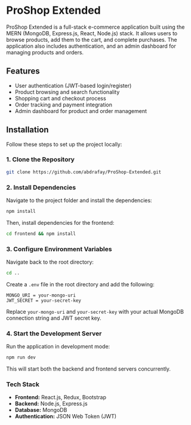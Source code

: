 # ProShop Extended

ProShop Extended is a full-stack e-commerce application built using the MERN (MongoDB, Express.js, React, Node.js) stack. It allows users to browse products, add them to the cart, and complete purchases. The application also includes authentication, and an admin dashboard for managing products and orders.

## Features
- User authentication (JWT-based login/register)
- Product browsing and search functionality
- Shopping cart and checkout process
- Order tracking and payment integration
- Admin dashboard for product and order management

## Installation

Follow these steps to set up the project locally:

### 1. Clone the Repository
```bash
git clone https://github.com/abdrafay/ProShop-Extended.git
```

### 2. Install Dependencies
Navigate to the project folder and install the dependencies:
```bash
npm install
```
Then, install dependencies for the frontend:
```bash
cd frontend && npm install
```

### 3. Configure Environment Variables
Navigate back to the root directory:
```bash
cd ..
```

Create a `.env` file in the root directory and add the following:
```
MONGO_URI = your-mongo-uri
JWT_SECRET = your-secret-key
```
Replace `your-mongo-uri` and `your-secret-key` with your actual MongoDB connection string and JWT secret key.

### 4. Start the Development Server
Run the application in development mode:
```bash
npm run dev
```
This will start both the backend and frontend servers concurrently.

### Tech Stack
<ul>
  <li><b>Frontend:</b> React.js, Redux, Bootstrap</li>
<li><b>Backend:</b> Node.js, Express.js</li> 
<li><b>Database:</b> MongoDB</li>
<li><b>Authentication:</b> JSON Web Token (JWT)</li>
</ul>

